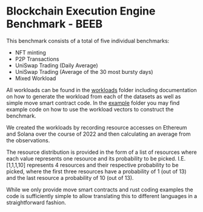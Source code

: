 # Blockchain Execution Engine Benchmark - BEEB

This benchmark consists of a total of five individual benchmarks:
- NFT minting
- P2P Transactions
- UniSwap Trading (Daily Average)
- UniSwap Trading (Average of the 30 most bursty days)
- Mixed Workload

All workloads can be found in the [workloads](workloads) folder including documentation on how to generate the workload from each of the datasets as well as simple move smart contract code.
In the [example](example) folder you may find example code on how to use the workload vectors to construct the benchmark.

We created the workloads by recording resource accesses on Ethereum and Solana over the course of 2022 and then calculating an average from the observations.

The resource distribution is provided in the form of a list of resources where each value represents one resource and its probability to be picked.
I.E. [1,1,1,10] represents 4 resources and their respective probability to be picked, where the first three resources have a probability of 1 (out of 13) and the last resource a probability of 10 (out of 13).

While we only provide move smart contracts and rust coding examples the code is sufficiently simple to allow translating this to different languages in a straightforward fashion.
